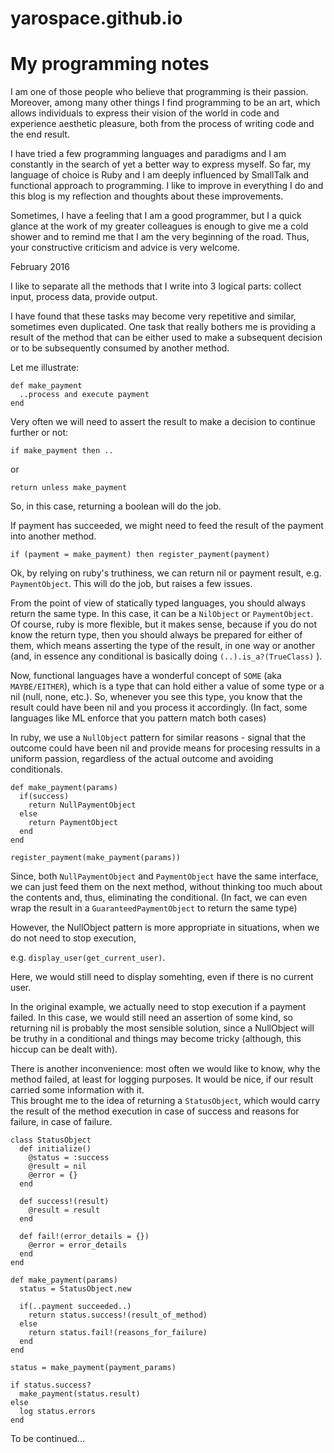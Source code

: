 # yarospace.github.io
My programming notes
==

I am one of those people who believe that programming is their passion.  Moreover, among many other things I find programming to be an art, which allows individuals to express their vision of the world in code and experience aesthetic pleasure, both from the process of writing code and the end result.

I have tried a few programming languages and paradigms and I am constantly in the search of yet a better way to express myself.  So far, my language of choice is Ruby and I am deeply influenced by SmallTalk and functional approach to programming.   I like to improve in everything I do and this blog is my reflection and thoughts about these improvements.

Sometimes, I have a feeling that I am a good programmer, but I a quick glance at the work of my greater colleagues is  enough to give me a cold shower and to remind me that I am the very beginning of the road.  Thus, your constructive criticism and advice is very welcome.

February 2016

I like to separate all the methods that I write into 3 logical parts: collect input, process data, provide output.

I have found that these tasks may become very repetitive and similar, sometimes even duplicated.  One task that really bothers me is providing a result of the method that can be either used to make a subsequent decision or to be subsequently consumed by another method.  

Let me illustrate:

```
def make_payment
  ..process and execute payment
end
```

Very often we will need to assert the result to make a decision to continue further or not:

`if make_payment then ..`

or

`return unless make_payment`

So, in this case, returning a boolean will do the job.

If payment has succeeded, we might need to feed the result of the payment into another method.

`if (payment = make_payment) then register_payment(payment)`

Ok, by relying on ruby's truthiness, we can return nil or payment result, e.g. `PaymentObject`.
This will do  the job, but raises a few issues.

From the point of view of statically typed languages, you should always return the same type. In this case, it can be a `NilObject` or `PaymentObject`.  Of course, ruby is more flexible, but it makes sense, because if you do not know the return type, then you should always be prepared for either of them, which means asserting the type of the result, in one way or another (and, in essence any conditional is basically doing `(..).is_a?(TrueClass)` ).  

Now, functional languages have a wonderful concept of `SOME` (aka `MAYBE/EITHER`), which is a type that can hold either a value of some type or a nil (null, none, etc.).   So, whenever you see this type, you know that the result could have been nil and you process it accordingly. (In fact, some languages like ML enforce that you pattern match both cases)  

In ruby, we use a `NullObject` pattern for similar reasons - signal that the outcome could have been nil and provide means for procesing ressults in a uniform passion, regardless of the actual outcome and avoiding conditionals.

```
def make_payment(params)
  if(success)
    return NullPaymentObject
  else
    return PaymentObject
  end
end

register_payment(make_payment(params))
```

Since, both `NullPaymentObject` and `PaymentObject` have the same interface, we can just feed them on the next method, without thinking too much about the contents and, thus, eliminating the conditional.  (In fact, we can even wrap the result in a `GuaranteedPaymentObject` to return the same type)

However, the NullObject pattern is more appropriate in situations, when we do not need to stop execution, 

e.g. `display_user(get_current_user)`.  

Here, we would still need to display somehting, even if there is no current user.  

In the original example, we actually need to stop execution if a payment failed.  In this case, we would still need an assertion of some kind, so returning nil is probably the most sensible solution, since a NullObject will be truthy in a conditional and things may become tricky (although, this hiccup can be dealt with).

There is another inconvenience: most often we would like to know, why the method failed, at least for logging purposes.  It would be nice, if our result carried some information with it.  
This brought me to the idea of returning a `StatusObject`, which would carry the result of the method execution in case of success and reasons for failure, in case of failure.

```
class StatusObject
  def initialize()
    @status = :success
    @result = nil
    @error = {}
  end

  def success!(result)
    @result = result
  end

  def fail!(error_details = {})
    @error = error_details
  end
end

def make_payment(params)
  status = StatusObject.new

  if(..payment succeeded..)
    return status.success!(result_of_method)
  else
    return status.fail!(reasons_for_failure)
  end
end

status = make_payment(payment_params)

if status.success? 
  make_payment(status.result)
else
  log status.errors
end
```

To be continued...
